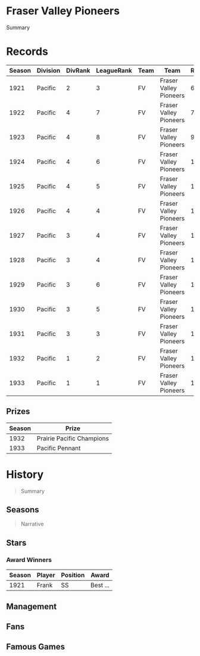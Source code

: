 # Fraser Valley Pioneers

Summary 


# Records


| Season | Division | DivRank | LeagueRank | Team | Team | Rating | GP | W | L | Win% | RS | RA | pW-L | RDiff | Hits | Pennant | Champion |
|------|---------|---|-----|-------|-----|-----|-----|-----|-------|-----|-----|-------|------|--|---|---|---|
| 1921 | Pacific | 2 | 3 | FV | Fraser Valley Pioneers | 67.8 | 154 | 88 | 66 | 0.5714285714 | 700 | 602 | 0.5685667434 | 98 |  |  | 
| 1922 | Pacific | 4 | 7 | FV | Fraser Valley Pioneers | 71.6 | 154 | 55 | 99 | 0.3571428571 | 396 | 514 | 0.3828944845 | -118 |  |  | 
| 1923 | Pacific | 4 | 8 | FV | Fraser Valley Pioneers | 99.7 | 154 | 46 | 108 | 0.2987012987 | 367 | 517 | 0.3481669696 | -150 | 1084 |  | 
| 1924 | Pacific | 4 | 6 | FV | Fraser Valley Pioneers | 104.1 | 154 | 58 | 96 | 0.3766233766 | 470 | 581 | 0.4042005254 | -111 | 1291 |  | 
| 1925 | Pacific | 4 | 5 | FV | Fraser Valley Pioneers | 115.6 | 154 | 67 | 87 | 0.4350649351 | 456 | 533 | 0.4290979682 | -77 | 1235 |  | 
| 1926 | Pacific | 4 | 4 | FV | Fraser Valley Pioneers | 137.6 | 154 | 69 | 85 | 0.4480519481 | 555 | 606 | 0.4598668415 | -51 | 1383 |  | 
| 1927 | Pacific | 3 | 4 | FV | Fraser Valley Pioneers | 147.3 | 154 | 79 | 75 | 0.512987013 | 480 | 458 | 0.5214513149 | 22 | 1233 |  | 
| 1928 | Pacific | 3 | 4 | FV | Fraser Valley Pioneers | 161.4 | 154 | 76 | 78 | 0.4935064935 | 552 | 525 | 0.5229274361 | 27 | 1363 |  | 
| 1929 | Pacific | 3 | 6 | FV | Fraser Valley Pioneers | 161.6 | 154 | 76 | 78 | 0.4935064935 | 511 | 523 | 0.4893821642 | -12 | 1358 |  | 
| 1930 | Pacific | 3 | 5 | FV | Fraser Valley Pioneers | 178.9 | 154 | 84 | 70 | 0.5454545455 | 551 | 485 | 0.5581068277 | 66 | 1596 |  | 
| 1931 | Pacific | 3 | 3 | FV | Fraser Valley Pioneers | 175.5 | 154 | 90 | 64 | 0.5844155844 | 474 | 406 | 0.5703754442 | 68 | 1567 |  | 
| 1932 | Pacific | 1 | 2 | FV | Fraser Valley Pioneers | 179.4 | 160 | 99 | 61 | 0.61875 | 530 | 413 | 0.6121730637 | 117 | 1624 | 1 | 1
| 1933 | Pacific | 1 | 1 | FV | Fraser Valley Pioneers | 180.5 | 159 | 114 | 45 | 0.7169811321 | 689 | 468 | 0.6699136517 | 221 | 1717 | 1 | 



## Prizes

| Season | Prize |
|--------|----------|
| 1932 | Prairie Pacific Champions |
| 1933 | Pacific Pennant |
 

# History

> Summary

## Seasons

> Narrative

## Stars

### Award Winners

| Season | Player   | Position | Award |
|--------|----------|----------|-------|
| 1921 | Frank | SS | Best ... |



## Management



## Fans



## Famous Games

